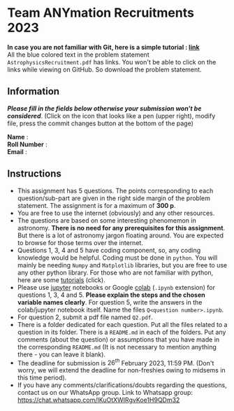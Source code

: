 # Team ANYmation Recruitments 2023

**In case you are not familiar with Git, here is a simple tutorial : [link](https://www.youtube.com/watch?v=xmK1Q5uzH4w)** <br>
All the blue colored text in the problem statement ```AstrophysicsRecruitment.pdf``` has links. You won't be able to click on the links while viewing on GitHub. So download the problem statement.

## Information

___Please fill in the fields below otherwise your submission won't be considered___. (Click on the icon that looks like a pen (upper right), modify file, press the commit changes button at the bottom of the page)

**Name** : <br>
**Roll Number** : <br>
**Email** : <br>

## Instructions

* This assignment has 5 questions. The points corresponding to each question/sub-part are given in the right side margin of the problem statement. The assignment is for a maximum of **300 p**.
* You are free to use the internet (obviously) and any other resources.
* The questions are based on some interesting phenomemon in astronomy. **There is no need for any prerequisites for this assignment**. But there is a lot of astronomy jargon floating around. You are expected to browse for those terms over the internet.
* Questions 1, 3, 4 and 5 have coding component, so, any coding knowledge would be helpful. Coding must be done in ```python```. You will mainly be needing ```Numpy``` and ```Matplotlib``` libraries, but you are free to use any other python library. For those who are not familiar with python, here are some [tutorials](https://github.com/krittikaiitb/tutorials/) (click).
* Please use [jupyter](https://jupyter.org/install) notebooks or Google [colab](https://colab.research.google.com/) (```.ipynb``` extension) for questions 1, 3, 4 and 5. **Please explain the steps and the chosen variable names clearly**. For question 5, write the answers in the colab/jupyter notebook itself. Name the files ```Q<question number>.ipynb```.
* For question 2, submit a pdf file named ```Q2.pdf```.
* There is a folder dedicated for each question. Put all the files related to a question in its folder. There is a ```README.md``` in each of the folders. Put any comments (about the question) or assumptions that you have made in the corresponding ```README.md``` (It is not necessary to mention anything there - you can leave it blank).
* The deadline for submission is $26^{th}$ February 2023, 11:59 PM. (Don't worry, we will extend the deadline for non-freshies owing to midsems in this time period).
* If you have any comments/clarifications/doubts regarding the questions, contact us on our WhatsApp group. Link to Whatsapp group: https://chat.whatsapp.com/IKuOtXWIRgvKoe1H9QDm32
